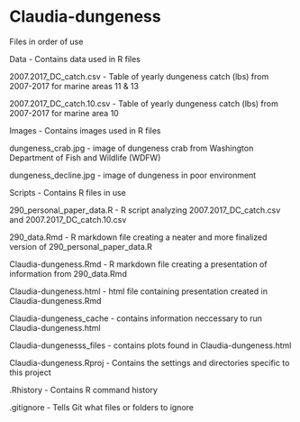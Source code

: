 # Claudia-dungeness

Files in order of use


Data - Contains data used in R files

2007.2017_DC_catch.csv - Table of yearly dungeness catch (lbs) from 2007-2017 for marine areas 11 & 13

2007.2017_DC_catch.10.csv - Table of yearly dungeness catch (lbs) from 2007-2017 for marine area 10


Images - Contains images used in R files

dungeness_crab.jpg - image of dungeness crab from Washington Department of Fish and Wildlife (WDFW)

dungeness_decline.jpg - image of dungeness in poor environment


Scripts - Contains R files in use

290_personal_paper_data.R - R script analyzing 2007.2017_DC_catch.csv and 2007.2017_DC_catch.10.csv

290_data.Rmd - R markdown file creating a neater and more finalized version of 290_personal_paper_data.R

Claudia-dungeness.Rmd - R markdown file creating a presentation of information  from 290_data.Rmd

Claudia-dungeness.html - html file containing presentation created in Claudia-dungeness.Rmd

Claudia-dungeness_cache - contains information neccessary to run Claudia-dungeness.html

Claudia-dungenesss_files - contains plots found in Claudia-dungeness.html

Claudia-dungeness.Rproj - Contains the settings and directories specific to this project


.Rhistory - Contains R command history 


.gitignore - Tells Git what files or folders to ignore